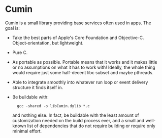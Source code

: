 # Cumin

Cumin is a small library providing base services often used in apps. The goal is:

* Take the best parts of Apple's Core Foundation and Objective-C. Object-orientation, but lightweight.

* Pure C.

* As portable as possible. Portable means that it works and it makes little or no assumptions on what it has to work with! Ideally, the whole thing would require just some half-decent libc subset and maybe pthreads.

* Able to integrate smoothly into whatever run loop or event delivery structure it finds itself in.

* Be buildable with:
	
		gcc -shared -o libCumin.dylib *.c
		
	and nothing else. In fact, be buildable with the least amount of customization needed on the build process ever, and a small and well-known list of dependencies that do not require building or require only minimal effort.
	